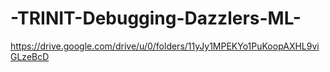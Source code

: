 # -TRINIT-Debugging-Dazzlers-ML-
https://drive.google.com/drive/u/0/folders/11yJy1MPEKYo1PuKoopAXHL9viGLzeBcD
